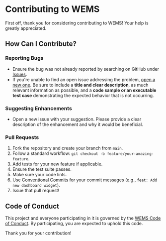 # Contributing to WEMS

First off, thank you for considering contributing to WEMS! Your help is greatly appreciated.

## How Can I Contribute?

### Reporting Bugs
- Ensure the bug was not already reported by searching on GitHub under [Issues](https://github.com/kaurami/WEMS/issues).
- If you're unable to find an open issue addressing the problem, [open a new one](https://github.com/kaurami/WEMS/issues/new). Be sure to include a **title and clear description**, as much relevant information as possible, and a **code sample or an executable test case** demonstrating the expected behavior that is not occurring.

### Suggesting Enhancements
- Open a new issue with your suggestion. Please provide a clear description of the enhancement and why it would be beneficial.

### Pull Requests
1.  Fork the repository and create your branch from `main`.
2.  Follow a standard workflow: `git checkout -b feature/your-amazing-feature`.
3.  Add tests for your new feature if applicable.
4.  Ensure the test suite passes.
5.  Make sure your code lints.
6.  Use [Conventional Commits](https://www.conventionalcommits.org/en/v1.0.0/) for your commit messages (e.g., `feat: Add new dashboard widget`).
7.  Issue that pull request!

## Code of Conduct
This project and everyone participating in it is governed by the [WEMS Code of Conduct](CODE_OF_CONDUCT.md). By participating, you are expected to uphold this code.

Thank you for your contribution!